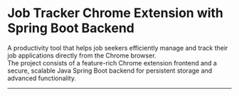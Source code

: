  # Job Tracker Chrome Extension with Spring Boot Backend

A productivity tool that helps job seekers efficiently manage and track their job applications directly from the Chrome browser.  
The project consists of a feature-rich Chrome extension frontend and a secure, scalable Java Spring Boot backend for persistent storage and advanced functionality.

---
